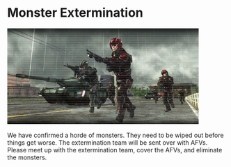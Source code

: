 # Monster Extermination

![Monster Extermination](../images/missions_thumbnails/M091_4.jpg)

We have confirmed a horde of monsters. They need to be wiped out before things get worse. The extermination team will be sent over with AFVs.
Please meet up with the extermination team, cover the AFVs, and eliminate the monsters.
